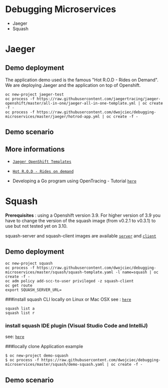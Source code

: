 # Debugging Microservices

  * Jaeger
  * Squash
 
    
# Jaeger 

## Demo deployment
The application demo used is the famous "Hot R.O.D - Rides on Demand". We are deploying Jaeger and the application on top of Openshift.

```
oc new-project jaeger-test
oc process -f https://raw.githubusercontent.com/jaegertracing/jaeger-openshift/master/all-in-one/jaeger-all-in-one-template.yml | oc create -f -
oc process -f https://raw.githubusercontent.com/dwojciec/debugging-microservices/master/jaeger/hotrod-app.yml | oc create -f -

```

## Demo scenario


## More informations
  
  * [`Jaeger OpenShift Templates`](https://github.com/jaegertracing/jaeger-openshift/blob/master/README.md)
  
  * [`Hot R.O.D - Rides on demand`](https://github.com/jaegertracing/jaeger/tree/master/examples/hotrod)

  * Developing a Go program using OpenTracing -  Tutorial [`here`](https://github.com/yurishkuro/opentracing-tutorial/tree/master/go)


# Squash 
**Prerequisites** : using a Openshift version 3.9. For higher version of 3.9 you have to change the version of the squash image (from v0.2.1 to v0.3.1) to use but not tested yet on 3.10. 

squash-server and squash-client images are available [`server`](https://hub.docker.com/r/soloio/squash-server/tags/) and [`client`](https://hub.docker.com/r/soloio/squash-client/tags/)

## Demo deployment

```
oc new-project squash
oc process -f https://raw.githubusercontent.com/dwojciec/debugging-microservices/master/squash/squash-template.yaml -l name=squash | oc create -f -
oc adm policy add-scc-to-user privileged -z squash-client
oc get route
export SQUASH_SERVER_URL=

```

###install squash CLI locally on Linux or Mac OSX
see : [`here`](https://github.com/solo-io/squash/tree/master/docs/install#command-line-interface-cli)

```
squash list a
squash list r 
```

### install squash IDE plugin (Visual Studio Code and IntelliJ)
see: [`here`](https://github.com/solo-io/squash/blob/master/docs/IDEs.md#ides)
 
###locally clone Application example  

```
$ oc new-project demo-squash
$ oc process -f https://raw.githubusercontent.com/dwojciec/debugging-microservices/master/squash/demo-squash.yaml | oc create -f - 

```

## Demo scenario


